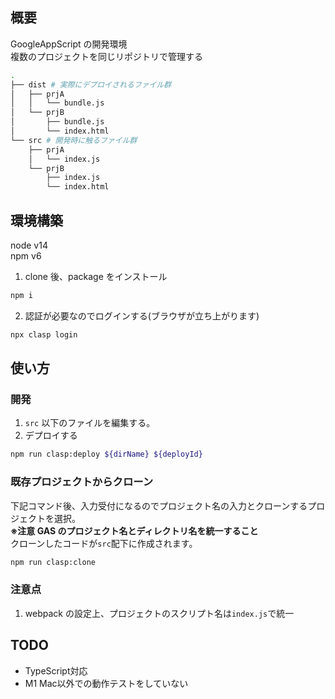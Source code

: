 ## 概要

GoogleAppScript の開発環境  
複数のプロジェクトを同じリポジトリで管理する

```sh
.
├── dist # 実際にデプロイされるファイル群
│   ├── prjA
│   │   └── bundle.js
│   └── prjB
│       ├── bundle.js
│       └── index.html
└── src # 開発時に触るファイル群
    ├── prjA
    │   └── index.js
    └── prjB
        ├── index.js
        └── index.html
```

## 環境構築

node v14  
npm v6

1. clone 後、package をインストール

```sh
npm i
```

2. 認証が必要なのでログインする(ブラウザが立ち上がります)

```sh
npx clasp login
```

## 使い方

### 開発

1. `src` 以下のファイルを編集する。
2. デプロイする

```sh
npm run clasp:deploy ${dirName} ${deployId}
```

### 既存プロジェクトからクローン

下記コマンド後、入力受付になるのでプロジェクト名の入力とクローンするプロジェクトを選択。  
**※注意 GAS のプロジェクト名とディレクトリ名を統一すること**  
クローンしたコードが`src`配下に作成されます。

```sh
npm run clasp:clone
```

### 注意点

1. webpack の設定上、プロジェクトのスクリプト名は`index.js`で統一


## TODO
- TypeScript対応
- M1 Mac以外での動作テストをしていない
